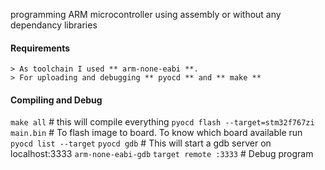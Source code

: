 programming ARM microcontroller using assembly or without any dependancy libraries

#### Requirements

    > As toolchain I used ** arm-none-eabi **.
    > For uploading and debugging ** pyocd ** and ** make **

#### Compiling and Debug

`make all` # this will compile everything
`pyocd flash --target=stm32f767zi main.bin` # To flash image to board. To know which board available run `pyocd list --target`
`pyocd gdb` # This will start a gdb server on localhost:3333
`arm-none-eabi-gdb`
`target remote :3333` # Debug program
